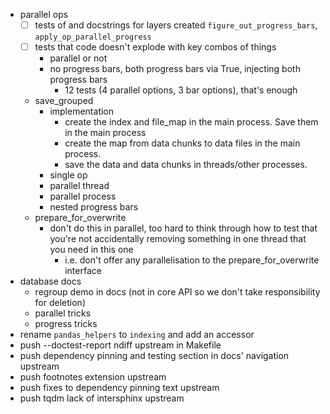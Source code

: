 - parallel ops
    - [ ] tests of and docstrings for layers created `figure_out_progress_bars`, `apply_op_parallel_progress`
    - [ ] tests that code doesn't explode with key combos of things
        - parallel or not
        - no progress bars, both progress bars via True, injecting both progress bars
            - 12 tests (4 parallel options, 3 bar options), that's enough
    - save_grouped
        - implementation
            - create the index and file_map in the main process. Save them in the main process
            - create the map from data chunks to data files in the main process.
            - save the data and data chunks in threads/other processes.
        - single op
        - parallel thread
        - parallel process
        - nested progress bars
    - prepare_for_overwrite
        - don't do this in parallel, too hard to think through how to test
          that you're not accidentally removing something in one thread that you need in this one
            - i.e. don't offer any parallelisation to the prepare_for_overwrite interface
- database docs
    - regroup demo in docs (not in core API so we don't take responsibility for deletion)
    - parallel tricks
    - progress tricks
- rename `pandas_helpers` to `indexing` and add an accessor
- push --doctest-report ndiff upstream in Makefile
- push dependency pinning and testing section in docs' navigation upstream
- push footnotes extension upstream
- push fixes to dependency pinning text upstream
- push tqdm lack of intersphinx upstream
